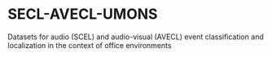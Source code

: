 # SECL-AVECL-UMONS
Datasets for audio (SCEL) and audio-visual (AVECL) event classification and localization in the context of office environments

